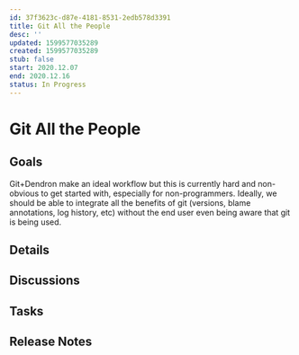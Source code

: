 ```yaml
---
id: 37f3623c-d87e-4181-8531-2edb578d3391
title: Git All the People
desc: ''
updated: 1599577035289
created: 1599577035289
stub: false
start: 2020.12.07
end: 2020.12.16
status: In Progress
---
```

# Git All the People

## Goals

Git+Dendron make an ideal workflow but this is currently hard and non-obvious to get started with, especially for non-programmers. Ideally, we should be able to integrate all the benefits of git (versions, blame annotations, log history, etc) without the end user even being aware that git is being used.

## Details

## Discussions

## Tasks

## Release Notes

